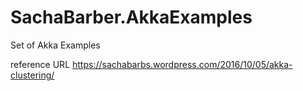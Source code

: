 # SachaBarber.AkkaExamples
Set of Akka Examples

reference URL
https://sachabarbs.wordpress.com/2016/10/05/akka-clustering/ 



